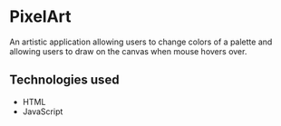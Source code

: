# PixelArt
An artistic application allowing users to change colors of a palette and allowing users to draw on the canvas when mouse hovers over.

## Technologies used
- HTML
- JavaScript

